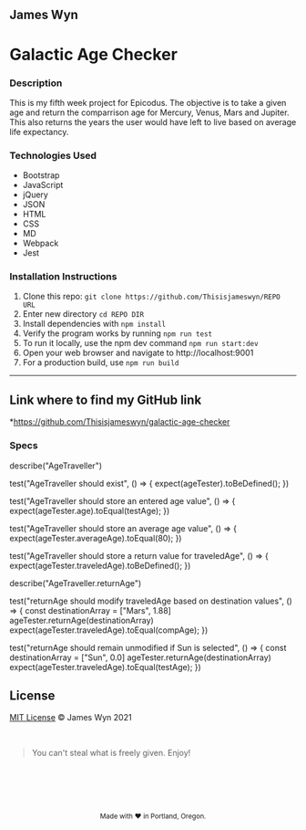 ## James Wyn

# Galactic Age Checker


### Description
This is my fifth week project for Epicodus.  The objective is to take a given age and return the comparrison age for Mercury, Venus, Mars and Jupiter. This also returns the years the user would have left to live based on average life expectancy.

### Technologies Used
* Bootstrap
* JavaScript
* jQuery
* JSON
* HTML
* CSS
* MD
* Webpack
* Jest

### Installation Instructions
1. Clone this repo: `git clone https://github.com/Thisisjameswyn/REPO URL`
2. Enter new directory `cd REPO DIR`
3. Install dependencies with `npm install`
4. Verify the program works by running `npm run test`
5. To run it locally, use the npm dev command `npm run start:dev`
6. Open your web browser and navigate to http://localhost:9001
7. For a production build, use `npm run build`

* * *

## Link where to find my GitHub link

*https://github.com/Thisisjameswyn/galactic-age-checker


### Specs

  describe("AgeTraveller")

  test("AgeTraveller should exist", () => {
  expect(ageTester).toBeDefined();
  })

  test("AgeTraveller should store an entered age value", () => {
  expect(ageTester.age).toEqual(testAge);
  })

  test("AgeTraveller should store an average age value", () => {
  expect(ageTester.averageAge).toEqual(80);
  })

  test("AgeTraveller should store a return value for traveledAge", () => {
  expect(ageTester.traveledAge).toBeDefined();
  })


  describe("AgeTraveller.returnAge")

  test("returnAge should modify traveledAge based on destination values", () => {
  const destinationArray = ["Mars", 1.88]
  ageTester.returnAge(destinationArray)
  expect(ageTester.traveledAge).toEqual(compAge);
  })

  test("returnAge should remain unmodified if Sun is selected", () => {
  const destinationArray = ["Sun", 0.0]
  ageTester.returnAge(destinationArray)
  expect(ageTester.traveledAge).toEqual(testAge);
  })


## License
[MIT License](https://opensource.org/licenses/MIT)
&copy; James Wyn 2021

<br />

> You can't steal what is freely given. Enjoy!

<br />
<br />
<br />
<br />
<p align="center">
  <small>Made with ❤️ in Portland, Oregon. </small>
</p>
